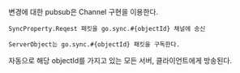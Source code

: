 
변경에 대한 pubsub은 Channel 구현을 이용한다.

```
SyncProperty.Reqest 패킷을 go.sync.#{objectId} 채널에 송신

ServerObject는 go.sync.#{objectId} 패킷을 구독한다.
```

자동으로 해당 objectId를 가지고 있는 모든 서버, 클라이언트에게 방송된다.
